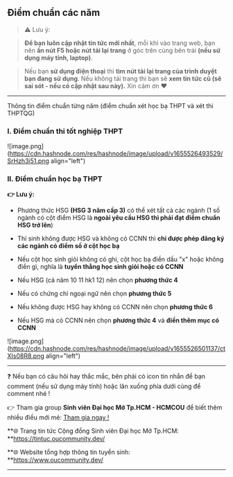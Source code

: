 ## Điểm chuẩn các năm

> ⚠ Lưu ý: 

>**Để bạn luôn cập nhật tin tức mới nhất**, mỗi khi vào trang web, bạn nên **ấn nút F5 hoặc nút tải lại trang** ở góc trên cùng bên trái **(nếu sử dụng máy tính, laptop)**. 

>Nếu bạn **sử dụng điện thoại** thì **tìm nút tải lại trang của trình duyệt bạn đang sử dụng**. Nếu không tải trang thì bạn sẽ **xem tin tức cũ (sẽ sai sót - nếu có cập nhật sau này).** Xin cảm ơn ❤

---

Thông tin điểm chuẩn từng năm (điểm chuẩn xét học bạ THPT và xét thi THPTQG)

### I. Điểm chuẩn thi tốt nghiệp THPT

![image.png](https://cdn.hashnode.com/res/hashnode/image/upload/v1655526493529/SrHzh3i51.png align="left")

### II. Điểm chuẩn học bạ THPT

**👉 Lưu ý:**

- Phương thức HSG **(HSG 3 năm cấp 3)** có thể xét tất cả các ngành (1 số ngành có cột điểm HSG là **ngoài yêu cầu HSG thì phải đạt điểm chuẩn HSG trở lên**)

- Thí sinh không được HSG và không có CCNN thì **chỉ được phép đăng ký các ngành có điểm số ở cột học bạ**

- Nếu cột học sinh giỏi không có ghi, cột học bạ điền dấu "x" hoặc không điền gì, nghĩa là **tuyển thẳng học sinh giỏi hoặc có CCNN**

- Nếu HSG (cả năm 10 11 hk1 12) nên chọn **phương thức 4**

- Nếu có chứng chỉ ngoại ngữ nên chọn **phương thức 5**

- Nếu không được HSG hay không có CCNN nên chọn **phương thức 6**

- Nếu HSG mà có CCNN nên chọn **phương thức 4** và **điền thêm mục có CCNN**

![image.png](https://cdn.hashnode.com/res/hashnode/image/upload/v1655526501137/ctXIs08R8.png align="left")

---

❓ Nếu bạn có câu hỏi hay thắc mắc, bên phải có icon tin nhắn để bạn comment (nếu sử dụng máy tính) hoặc lăn xuống phía dưới cùng để comment nhé !

👉 Tham gia group **Sinh viên Đại học Mở Tp.HCM - HCMCOU** để biết thêm nhiều điều mới mẻ: [Tham gia ngay !](https://www.facebook.com/groups/oumembers)

**🌐 Trang tin tức Cộng đồng Sinh viên Đại học Mở Tp.HCM: **https://tintuc.oucommunity.dev/

**🌐 Website tổng hợp thông tin tuyển sinh: **https://www.oucommunity.dev/

---
